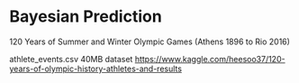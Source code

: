 # Bayesian Prediction

120 Years of Summer and Winter Olympic Games (Athens 1896 to Rio 2016) 

athlete_events.csv 40MB dataset https://www.kaggle.com/heesoo37/120-years-of-olympic-history-athletes-and-results
